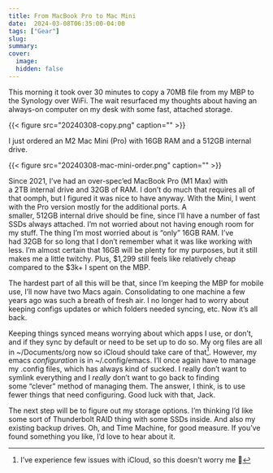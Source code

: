 ```yaml
---
title: From MacBook Pro to Mac Mini
date:  2024-03-08T06:35:00-04:00
tags: ["Gear"]
slug: 
summary: 
cover:
  image: 
  hidden: false
---
```


This morning it took over 30 minutes to copy a 70MB file from my MBP to the Synology over WiFi. The wait resurfaced my thoughts about having an always-on computer on my desk with some fast, attached storage.

{{< figure src="20240308-copy.png" caption="" >}}

I just ordered an M2 Mac Mini (Pro) with 16GB RAM and a 512GB internal drive.

{{< figure src="20240308-mac-mini-order.png" caption="" >}}

Since 2021, I’ve had an over-spec’ed MacBook Pro (M1 Max) with a 2TB internal drive and 32GB of RAM. I don’t do much that requires all of that oomph, but I figured it was nice to have anyway. With the Mini, I went with the Pro version mostly for the additional ports. A smaller, 512GB internal drive should be fine, since I’ll have a number of fast SSDs always attached. I’m not worried about not having enough room for my stuff. The thing I’m most worried about is “only” 16GB RAM. I’ve had 32GB for so long that I don’t remember what it was like working with less. I’m almost certain that 16GB will be plenty for my purposes, but it still makes me a little twitchy. Plus, $1,299 still feels like relatively cheap compared to the $3k+ I spent on the MBP.

The hardest part of all this will be that, since I’m keeping the MBP for mobile use, I’ll now have two Macs again. Consolidating to one machine a few years ago was such a breath of fresh air. I no longer had to worry about keeping configs updates or which folders needed syncing, etc. Now it’s all back.

Keeping things synced means worrying about which apps I use, or don’t, and if they sync by default or need to be set up to do so. My org files are all in ~/Documents/org now so iCloud should take care of that[^icloud]. However, my emacs _configuration_ is in ~/.config/emacs. I’ll once again have to manage my .config files, which has always kind of sucked. I really don’t want to symlink everything and I _really_ don’t want to go back to finding some “clever” method of managing them. The answer, I think, is to use fewer things that need configuring. Good luck with that, Jack.

The next step will be to figure out my storage options. I’m thinking I’d like some sort of Thunderbolt RAID thing with some SSDs inside. And also my existing backup drives. Oh, and Time Machine, for good measure. If you’ve found something you like, I’d love to hear about it.

[^icloud]: I’ve experience few issues with iCloud, so this doesn’t worry me 🤞

